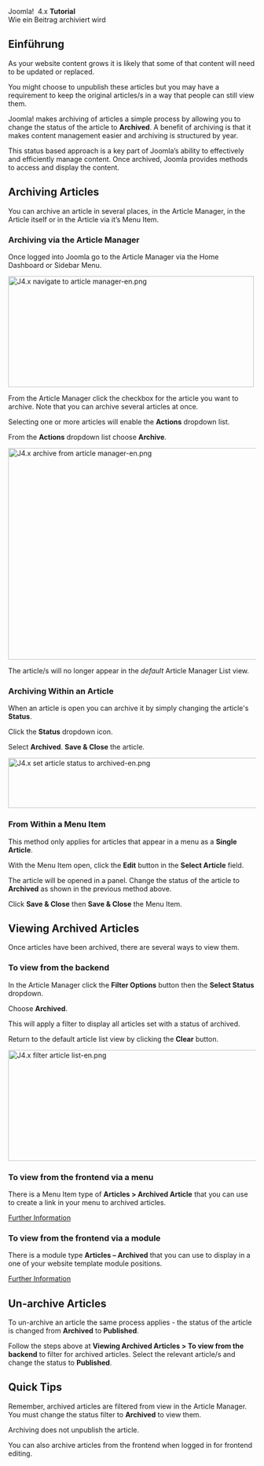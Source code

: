 <!-- Filename: J4.x:How_to_Archive_an_Article / Display title: Beitrag archivieren -->

Joomla!  4.x <span id="main-portal-heading">**Tutorial**  
Wie ein Beitrag archiviert wird</span>

## Einführung

As your website content grows it is likely that some of that content
will need to be updated or replaced.

You might choose to unpublish these articles but you may have a
requirement to keep the original articles/s in a way that people can
still view them.

Joomla! makes archiving of articles a simple process by allowing you to
change the status of the article to **Archived**. A benefit of archiving
is that it makes content management easier and archiving is structured
by year.

This status based approach is a key part of Joomla’s ability to
effectively and efficiently manage content. Once archived, Joomla
provides methods to access and display the content.

## Archiving Articles

You can archive an article in several places, in the Article Manager, in
the Article itself or in the Article via it’s Menu Item.

### Archiving via the Article Manager

Once logged into Joomla go to the Article Manager via the Home Dashboard
or Sidebar Menu.

<img
src="https://docs.joomla.org/images/thumb/e/e8/J4.x_navigate_to_article_manager-en.png/500px-J4.x_navigate_to_article_manager-en.png"
class="thumbborder" decoding="async"
srcset="https://docs.joomla.org/images/thumb/e/e8/J4.x_navigate_to_article_manager-en.png/750px-J4.x_navigate_to_article_manager-en.png 1.5x, https://docs.joomla.org/images/e/e8/J4.x_navigate_to_article_manager-en.png 2x"
data-file-width="1000" data-file-height="452" width="500" height="226"
alt="J4.x navigate to article manager-en.png" />

From the Article Manager click the checkbox for the article you want to
archive. Note that you can archive several articles at once.

Selecting one or more articles will enable the **Actions** dropdown
list.

From the **Actions** dropdown list choose **Archive**.

<img
src="https://docs.joomla.org/images/thumb/0/06/J4.x_archive_from_article_manager-en.png/800px-J4.x_archive_from_article_manager-en.png"
class="thumbborder" decoding="async"
srcset="https://docs.joomla.org/images/0/06/J4.x_archive_from_article_manager-en.png 1.5x"
data-file-width="1000" data-file-height="539" width="800" height="431"
alt="J4.x archive from article manager-en.png" />

The article/s will no longer appear in the *default* Article Manager
List view.

### Archiving Within an Article

When an article is open you can archive it by simply changing the
article's **Status**.

Click the **Status** dropdown icon.

Select **Archived**. **Save & Close** the article.

<img
src="https://docs.joomla.org/images/thumb/9/98/J4.x_set_article_status_to_archived-en.png/800px-J4.x_set_article_status_to_archived-en.png"
class="thumbborder" decoding="async"
srcset="https://docs.joomla.org/images/9/98/J4.x_set_article_status_to_archived-en.png 1.5x"
data-file-width="1000" data-file-height="127" width="800" height="102"
alt="J4.x set article status to archived-en.png" />

### From Within a Menu Item

This method only applies for articles that appear in a menu as a
**Single Article**.

With the Menu Item open, click the **Edit** button in the **Select
Article** field.

The article will be opened in a panel. Change the status of the article
to **Archived** as shown in the previous method above.

Click **Save & Close** then **Save & Close** the Menu Item.

## Viewing Archived Articles

Once articles have been archived, there are several ways to view them.

### To view from the backend

In the Article Manager click the **Filter Options** button then the
**Select Status** dropdown.

Choose **Archived**.

This will apply a filter to display all articles set with a status of
archived.

Return to the default article list view by clicking the **Clear**
button.

<img
src="https://docs.joomla.org/images/thumb/4/4c/J4.x_filter_article_list-en.png/800px-J4.x_filter_article_list-en.png"
class="thumbborder" decoding="async"
srcset="https://docs.joomla.org/images/4/4c/J4.x_filter_article_list-en.png 1.5x"
data-file-width="1000" data-file-height="283" width="800" height="226"
alt="J4.x filter article list-en.png" />

### To view from the frontend via a menu

There is a Menu Item type of **Articles \> Archived Article** that you
can use to create a link in your menu to archived articles.

[Further
Information](https://docs.joomla.org/J4.x:How_to_Create_a_Menu_Item_to_View_Archived_Articles "Special:MyLanguage/J4.x:How to Create a Menu Item to View Archived Articles")

### To view from the frontend via a module

There is a module type **Articles – Archived** that you can use to
display in a one of your website template module positions.

[Further
Information](https://docs.joomla.org/J4.x:How_to_Show_a_Calendar_Month_List_of_Archived_Articles_Using_a_Module "Special:MyLanguage/J4.x:How to Show a Calendar Month List of Archived Articles Using a Module")

## Un-archive Articles

To un-archive an article the same process applies - the status of the
article is changed from **Archived** to **Published**.

Follow the steps above at **Viewing Archived Articles \> To view from
the backend** to filter for archived articles. Select the relevant
article/s and change the status to **Published**.

## Quick Tips

Remember, archived articles are filtered from view in the Article
Manager. You must change the status filter to **Archived** to view them.

Archiving does not unpublish the article.

You can also archive articles from the frontend when logged in for
frontend editing.
